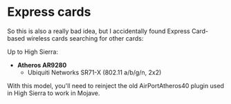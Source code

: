 # Express cards

So this is also a really bad idea, but I accidentally found Express Card-based wireless cards searching for other cards:

Up to High Sierra:

* **Atheros AR9280**
  * Ubiquiti Networks SR71-X (802.11 a/b/g/n, 2x2)

With this model, you'll need to reinject the old AirPortAtheros40 plugin used in High Sierra to work in Mojave.
